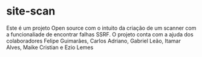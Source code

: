# site-scan
Este é um projeto Open source com o intuito da criação de um scanner com a funcionaliade de encontrar falhas SSRF.
O projeto conta com a ajuda dos colaboradores Felipe Guimarães, Carlos Adriano, Gabriel Leão, Itamar Alves, Maike Cristian e Ezio Lemes